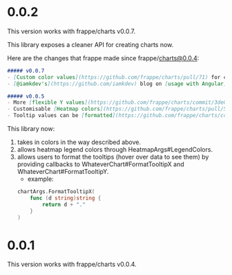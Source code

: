 # 0.0.2

This version works with frappe/charts v0.0.7.

This library exposes a cleaner API for creating charts now.

Here are the changes that frappe made since frappe/charts@0.0.4:

```markdown
##### v0.0.7
- [Custom color values](https://github.com/frappe/charts/pull/71) for charts as hex codes. The API now takes an array of colors for all charts instead of a color for each dataset.
- [@iamkdev's](https://github.com/iamkdev) blog on [usage with Angular](https://medium.com/@iamkdev/frappé-charts-with-angular-c9c5dd075d9f).

##### v0.0.5
- More [flexible Y values](https://github.com/frappe/charts/commit/3de049c451194dcd8e61ff91ceeb998ce131c709): independent from exponent, minimum Y axis point for line graphs.
- Customisable [Heatmap colors](https://github.com/frappe/charts/pull/53); check out the Halloween demo on the [website](https://frappe.github.io/charts) :D
- Tooltip values can be [formatted](https://github.com/frappe/charts/commit/e3d9ed0eae14b65044dca0542cdd4d12af3f2b44).
```

This library now:
1. takes in colors in the way described above.
2. allows heatmap legend colors through HeatmapArgs#LegendColors.
3. allows users to format the tooltips (hover over data to see them) by providing callbacks to WhateverChart#FormatTooltipX and WhateverChart#FormatTooltipY.
    * example:
    ```go
    chartArgs.FormatTooltipX(
        func (d string)string {
            return d + "."
        }
    )
    ```

# 0.0.1

This version works with frappe/charts v0.0.4.